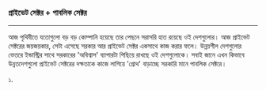### প্রাইভেট সেক্টর + পাবলিক সেক্টর

---

আজ পৃথিবীতে যতোগুলো বড় বড় কোম্পানি হয়েছে তার পেছনে সরাসরি হাত রয়েছে ওই দেশগুলোর। আজ প্রাইভেট সেক্টরের জয়জয়কার, সেটা এসেছে সরকার আর প্রাইভেট সেক্টর একসাথে কাজ করার ফলে। উন্নয়শীল দেশগুলোর ভেতরে ইন্ডাস্ট্রির সাথে সরকারের 'অবিশ্বাস' ব্যাপারটা পিছিয়ে রাখছে ওই দেশগুলোকে। সবাই জানে এখন কিভাবে উন্নতদেশগুলো প্রাইভেট সেক্টরের দক্ষতাকে কাজে লাগিয়ে 'গ্রোথ' বাড়াচ্ছে সরকারি মানে পাবলিক সেক্টরে। 

১.



